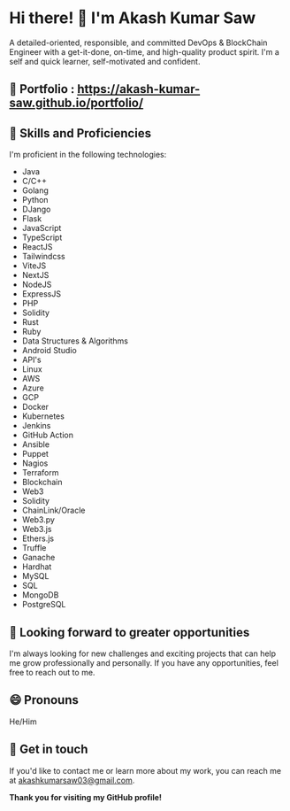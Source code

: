 # Hi there! 👋 I'm Akash Kumar Saw
A detailed-oriented, responsible, and committed DevOps & BlockChain Engineer with a get-it-done, on-time, and high-quality product spirit. I'm a self and quick learner, self-motivated and confident.

## 👼 Portfolio : https://akash-kumar-saw.github.io/portfolio/

## 🔭 Skills and Proficiencies
I'm proficient in the following technologies:
- Java
- C/C++
- Golang
- Python
- DJango
- Flask
- JavaScript
- TypeScript
- ReactJS
- Tailwindcss
- ViteJS
- NextJS
- NodeJS
- ExpressJS
- PHP
- Solidity
- Rust
- Ruby
- Data Structures & Algorithms
- Android Studio
- API's
- Linux
- AWS
- Azure
- GCP
- Docker
- Kubernetes
- Jenkins
- GitHub Action
- Ansible
- Puppet
- Nagios
- Terraform
- Blockchain
- Web3
- Solidity
- ChainLink/Oracle
- Web3.py
- Web3.js
- Ethers.js
- Truffle
- Ganache
- Hardhat
- MySQL
- SQL
- MongoDB
- PostgreSQL

## 🤔 Looking forward to greater opportunities
I'm always looking for new challenges and exciting projects that can help me grow professionally and personally. If you have any opportunities, feel free to reach out to me.

## 😄 Pronouns
He/Him

## 💬 Get in touch
If you'd like to contact me or learn more about my work, you can reach me at akashkumarsaw03@gmail.com.

**Thank you for visiting my GitHub profile!**
